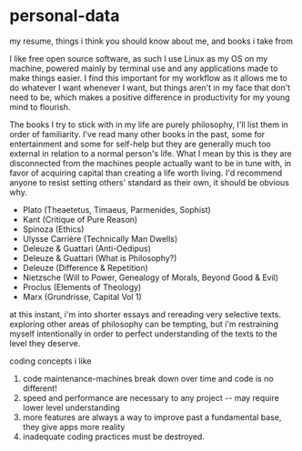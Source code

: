 # personal-data
my resume, things i think you should know about me, and books i take from

I like free open source software, as such I use Linux as my OS on my machine, powered mainly by terminal use and any applications made to make things easier. I find this important for my workflow as it allows me to do whatever I want whenever I want, but things aren't in my face that don't need to be, which makes a positive difference in productivity for my young mind to flourish.

The books I try to stick with in my life are purely philosophy, I'll list them in order of familiarity. I've read many other books in the past, some for entertainment and some for self-help but they are generally much too external in relation to a normal person's life. What I mean by this is they are disconnected from the machines people actually want to be in tune with, in favor of acquiring capital than creating a life worth living. I'd recommend anyone to resist setting others' standard as their own, it should be obvious why.

* Plato (Theaetetus, Timaeus, Parmenides, Sophist)
* Kant (Critique of Pure Reason)
* Spinoza (Ethics)
* Ulysse Carrière (Technically Man Dwells)
* Deleuze & Guattari (Anti-Oedipus)
* Deleuze & Guattari (What is Philosophy?)
* Deleuze (Difference & Repetition)
* Nietzsche (Will to Power, Genealogy of Morals, Beyond Good & Evil)
* Proclus (Elements of Theology)
* Marx (Grundrisse, Capital Vol 1)

at this instant, i'm into shorter essays and rereading very selective texts. exploring other areas of philosophy can be tempting, but i'm restraining myself intentionally in order to perfect understanding of the texts to the level they deserve.

coding concepts i like
1. code maintenance-machines break down over time and code is no different!
2. speed and performance are necessary to any project -- may require lower level understanding
3. more features are always a way to improve past a fundamental base, they give apps more reality
4. inadequate coding practices must be destroyed.
